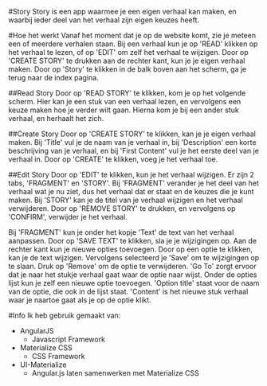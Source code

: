 #Story
Story is een app waarmee je een eigen verhaal kan maken,
en waarbij ieder deel van het verhaal zijn eigen keuzes heeft.

#Hoe het werkt
Vanaf het moment dat je op de website komt, zie je meteen een of meerdere verhalen staan.
Bij een verhaal kun je op 'READ' klikken op het verhaal te lezen, of op 'EDIT' om zelf het 
verhaal te wijzigen. Door op 'CREATE STORY' te drukken aan de rechter kant, kun je je eigen
verhaal maken. Door op 'Story' te klikken in de balk boven aan het scherm, ga je terug naar
de index pagina.

##Read Story
Door op 'READ STORY' te klikken, kom je op het volgende scherm. Hier kan je een stuk van een verhaal
lezen, en vervolgens een keuze maken hoe je verder wilt gaan. Hierna kom je bij een ander stuk verhaal,
en herhaalt het zich.

##Create Story
Door op 'CREATE STORY' te klikken, kan je je eigen verhaal maken. Bij 'Title' vul je de naam van je verhaal
in, bij 'Description' een korte beschrijving van je verhaal, en bij 'First Content' vul je het eerste
deel van je verhaal in. Door op 'CREATE' te klikken, voeg je het verhaal toe.

##Edit Story
Door op 'EDIT' te klikken, kun je het verhaal wijzigen. Er zijn 2 tabs, 'FRAGMENT' en 'STORY'. Bij 'FRAGMENT'
verander je het deel van het verhaal wat je nu ziet, dus het verhaal dat er staat en de keuzes die je kunt
maken. Bij 'STORY' kan je de titel van je verhaal wijzigen en het verhaal verwijderen. Door op 'REMOVE STORY'
te drukken, en vervolgens op 'CONFIRM', verwijder je het verhaal.

Bij 'FRAGMENT' kun je onder het kopje 'Text' de text van het verhaal aanpassen. Door op 'SAVE TEXT' te klikken,
sla je je wijzigingen op. Aan de rechter kant kun je nieuwe opties toevoegen. Door op een optie te klikken,
kan je de text wijzigen. Vervolgens selecteerd je 'Save' om te wijzigingen op te slaan. Druk op 'Remove' om de 
optie te verwijderen. 'Go To' zorgt ervoor dat je naar het stukje verhaal gaat waar de optie naar wijst. 
Onder de opties lijst kun je zelf een nieuwe optie toevoegen. 'Option title' staat voor de naam van de optie, 
die ook in de lijst staat. 'Content' is het nieuwe stuk verhaal waar je naartoe gaat als je op de optie klikt.

#Info
Ik heb gebruik gemaakt van: 
* AngularJS
    * Javascript Framework
* Materialize CSS
    * CSS Framework
* UI-Materialize
    * Angular.js laten samenwerken met Materialize CSS
